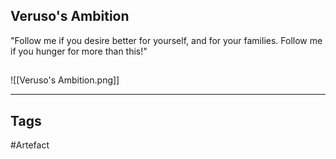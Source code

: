 ## Veruso's Ambition
"Follow me if you desire better for yourself, and for your
families. Follow me if you hunger for more than this!"
## 
![[Veruso's Ambition.png]]

---
## Tags
#Artefact